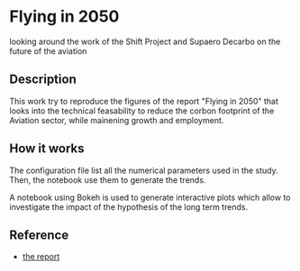 # Flying in 2050

looking around the work of the Shift Project and Supaero Decarbo on the future of the aviation

## Description

This work try to reproduce the figures of the report "Flying in 2050" that looks into the technical feasability to reduce the corbon footprint of the Aviation sector, while mainening growth and employment.

## How it works

The configuration file list all the numerical parameters used in the study.
Then, the notebook use them to generate the trends.

A notebook using Bokeh is used to generate interactive plots which allow to investigate the impact of the hypothesis of the long term trends.

## Reference

- [the report](https://theshiftproject.org/wp-content/uploads/2021/03/Pouvoir-voler-en-2050_ShiftProject_Rapport-2021.pdf)